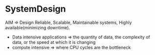 # SystemDesign

AIM => Design Reliable, Scalable, Maintainable systems, Highly available(minimizing downtime).

- Data intensive applications => the quantity of data, the complexity of data, or the speed at which it is changing
- compute intensive => where CPU cycles are the bottleneck
